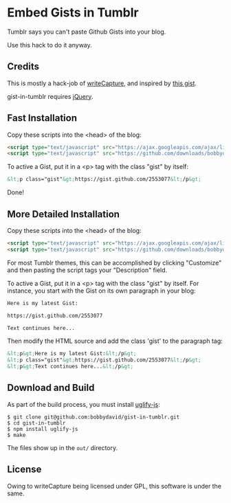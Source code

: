 Embed Gists in Tumblr
=====================

Tumblr says you can't paste Github Gists into your blog.

Use this hack to do it anyway.


Credits
-------

This is mostly a hack-job of
[writeCapture](https://github.com/iamnoah/writeCapture), and
inspired by [this gist](https://gist.github.com/2506180).

gist-in-tumblr requires [jQuery](https://github.com/jquery/jquery).


Fast Installation
-----------------

Copy these scripts into the &lt;head&gt; of the blog:

```html
<script type="text/javascript" src="https://ajax.googleapis.com/ajax/libs/jquery/1.7.2/jquery.min.js"></script>
<script type="text/javascript" src="https://github.com/downloads/bobbydavid/gist-in-tumblr/gist-in-tumblr-full.v0.1.1.min.js"></script>
```

To active a Gist, put it in a &lt;p&gt; tag with the class "gist" by itself:

```html
&lt;p class="gist"&gt;https://gist.github.com/2553077&lt;/p&gt;
```

Done!


More Detailed Installation
--------------------------

Copy these scripts into the &lt;head&gt; of the blog:

```html
<script type="text/javascript" src="https://ajax.googleapis.com/ajax/libs/jquery/1.7.2/jquery.min.js"></script>
<script type="text/javascript" src="https://github.com/downloads/bobbydavid/gist-in-tumblr/gist-in-tumblr-full.v0.1.1.min.js"></script>
```

For most Tumblr themes, this can be accomplished by clicking "Customize"
and then pasting the script tags your "Description" field.

To active a Gist, put it in a &lt;p&gt; tag with the class "gist" by itself.
For instance, you start with the Gist on its own paragraph in your blog:

```html
Here is my latest Gist:

https://gist.github.com/2553077

Text continues here...
```

Then modify the HTML source and add the class 'gist' to the paragraph tag:

```html
&lt;p&gt;Here is my latest Gist:&lt;/p&gt;
&lt;p class="gist"&gt;https://gist.github.com/2553077&lt;/p&gt;
&lt;p&gt;Text continues here...&lt;/p&gt;
```


Download and Build
------------------

As part of the build process, you must install
[uglify-js](https://github.com/mishoo/UglifyJS):

    $ git clone git@github.com:bobbydavid/gist-in-tumblr.git
    $ cd gist-in-tumblr
    $ npm install uglify-js
    $ make

The files show up in the `out/` directory.


License
-------

Owing to writeCapture being licensed under GPL, this software is under the same.

